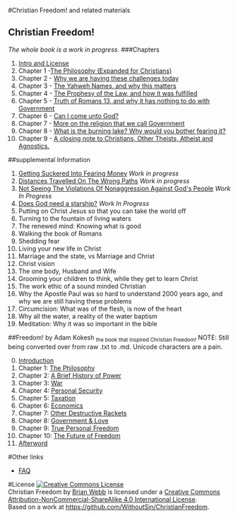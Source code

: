 #Christian Freedom! and related materials
## Christian Freedom! 
_The whole book is a work in progress._
###Chapters
1. [Intro and License](Books/ChristianFreedomByBrianWebb/IntroAndLicense.md)
2. Chapter 1 -[The Philosophy (Expanded for Christians)](Books/ChristianFreedomByBrianWebb/Chapter1–ThePhilosophy_ExpandedForChristians.md)
3. Chapter 2 - [Why we are having these challenges today]( Books/ChristianFreedomByBrianWebb/Chapter2–WhyWeAreHavingTheseChallengesToday.md)
4. Chapter 3 - [The Yahweh Names, and why this matters]( Books/ChristianFreedomByBrianWebb/Chapter3–TheYahwehNamesAndWhyThisMatters.md)
5. Chapter 4 - [The Prophesy of the Law, and how it was fulfilled](Books/ChristianFreedomByBrianWebb/Chapter4–TheProphesyOfTheLawAndHowItWasFulfilled.md)
6. Chapter 5 - [Truth of Romans 13, and why it has nothing to do with Government](Books/ChristianFreedomByBrianWebb/Chapter5–TruthOfRomans13AndWhyItHasNothingToDoWithGovernment.md)
7. Chapter 6 - [Can I come unto God?](Books/ChristianFreedomByBrianWebb/Chapter6–CanIComeUntoGod.md)
8. Chapter 7 - [More on the religion that we call Government](Books/ChristianFreedomByBrianWebb/Chapter7–MoreOnTheReligionThatWeCallGovernment.md)
9. Chapter 8 - [What is the burning lake? Why would you bother fearing it?](Books/ChristianFreedomByBrianWebb/Chapter8–WhatIsTheBurningLakeWhyWouldYouBotherFearingIt.md)
10. Chapter 9 - [A closing note to Christians, Other Theists, Atheist and Agnostics.](Books/ChristianFreedomByBrianWebb/Chapter9–AClosingNoteToChristiansOtherTheistsAtheistAndAgnostics.md)

##supplemental Information
 1. [Getting Suckered Into Fearing Money](Docs/GettingSuckeredIntoFearingMoney.md) _Work in progress_
 2. [Distances Travelled On The Wrong Paths](Docs/DistancesTravelledOnTheWrongPaths.md) _Work in progress_
 3. [Not Seeing The Violations Of Nonaggression Against God's People](Docs/NotSeeingTheViolationsOfNonaggressionAgainstGodsPeople.md) _Work In Progress_
 4. [Does God need a starship?](Docs/DoesGodneedastarship.md) _Work In Progress_
 5. Putting on Christ Jesus so that you can take the world off
 6. Turning to the fountain of living waters
 7. The renewed mind: Knowing what is good
 8. Walking the book of Romans
 9. Shedding fear
 10. Living your new life in Christ
 11. Marriage and the state, vs Marriage and Christ
 12. Christ vision
 13. The one body, Husband and Wife
 14. Grooming your children to think, while they get to learn Christ
 15. The work ethic of a sound minded Christian
 16. Why the Apostle Paul was so hard to understand 2000 years ago, and why we are still having these problems
 17. Circumcision: What was of the flesh, is now of the heart
 18. Why all the water, a reality of the water baptism
 19. Meditation: Why it was so important in the bible

##Freedom! by Adam Kokesh <sub>the book that inspired Christian Freedom!</sub>
NOTE: Still being converted over from raw .txt to .md. Unicode characters are a pain.

00. [Introduction](Books/Freedom-by-Adam-Kokesh/Freedom!%20by%20Adam%20Kokesh%20Introduction.md)
01. Chapter 1: [The Philosophy](Books/Freedom-by-Adam-Kokesh/Freedom!%20by%20Adam%20Kokesh%20Ch01.md)
02. Chapter 2: [A Brief History of Power](Books/Freedom-by-Adam-Kokesh/Freedom!%20by%20Adam%20Kokesh%20Ch02.md)
03. Chapter 3: [War](Books/Freedom-by-Adam-Kokesh/Freedom!%20by%20Adam%20Kokesh%20Ch03.md)
04. Chapter 4: [Personal Security](Books/Freedom-by-Adam-Kokesh/Freedom!%20by%20Adam%20Kokesh%20Ch04.md) 
05. Chapter 5: [Taxation](Books/Freedom-by-Adam-Kokesh/Freedom!%20by%20Adam%20Kokesh%20Ch05.md) 
06. Chapter 6: [Economics](Books/Freedom-by-Adam-Kokesh/Freedom!%20by%20Adam%20Kokesh%20Ch06.md) 
07. Chapter 7: [Other Destructive Rackets](Books/Freedom-by-Adam-Kokesh/Freedom!%20by%20Adam%20Kokesh%20Ch07.md) 
08. Chapter 8: [Government & Love](Books/Freedom-by-Adam-Kokesh/Freedom!%20by%20Adam%20Kokesh%20Ch08.md) 
09. Chapter 9: [True Personal Freedom](Books/Freedom-by-Adam-Kokesh/Freedom!%20by%20Adam%20Kokesh%20Ch09.md) 
10. Chapter 10: [The Future of Freedom](Books/Freedom-by-Adam-Kokesh/Freedom!%20by%20Adam%20Kokesh%20Ch10.md) 
11. [Afterword](Books/Freedom-by-Adam-Kokesh/Freedom!%20by%20Adam%20Kokesh%20Afterword.md) 

#Other links
* [FAQ](faq.md) 

#License
<a rel="license" href="http://creativecommons.org/licenses/by-nc-sa/4.0/"><img alt="Creative Commons License" style="border-width:0" src="https://i.creativecommons.org/l/by-nc-sa/4.0/88x31.png" /></a><br /><span xmlns:dct="http://purl.org/dc/terms/" property="dct:title">Christian Freedom</span> by <a xmlns:cc="http://creativecommons.org/ns#" href="http://withoutsin.org" property="cc:attributionName" rel="cc:attributionURL">Brian Webb</a> is licensed under a <a rel="license" href="http://creativecommons.org/licenses/by-nc-sa/4.0/">Creative Commons Attribution-NonCommercial-ShareAlike 4.0 International License</a>.<br />Based on a work at <a xmlns:dct="http://purl.org/dc/terms/" href="https://github.com/WithoutSin/ChristianFreedom" rel="dct:source">https://github.com/WithoutSin/ChristianFreedom</a>.
